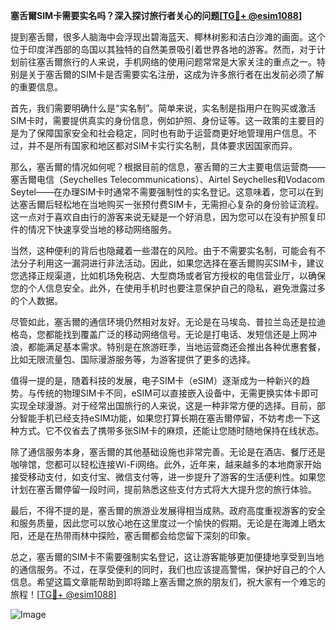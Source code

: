 **塞舌爾SIM卡需要实名吗？深入探讨旅行者关心的问题[[TG💪+ @esim1088](https://t.me/s/esim1088)]**

提到塞舌爾，很多人脑海中会浮现出碧海蓝天、椰林树影和洁白沙滩的画面。这个位于印度洋西部的岛国以其独特的自然美景吸引着世界各地的游客。然而，对于计划前往塞舌爾旅行的人来说，手机网络的使用问题常常是大家关注的重点之一。特别是关于塞舌爾的SIM卡是否需要实名注册，这成为许多旅行者在出发前必须了解的重要信息。

首先，我们需要明确什么是“实名制”。简单来说，实名制是指用户在购买或激活SIM卡时，需要提供真实的身份信息，例如护照、身份证等。这一政策的主要目的是为了保障国家安全和社会稳定，同时也有助于运营商更好地管理用户信息。不过，并不是所有国家和地区都对SIM卡实行实名制，具体要求因国家而异。

那么，塞舌爾的情况如何呢？根据目前的信息，塞舌爾的三大主要电信运营商——塞舌爾电信（Seychelles Telecommunications）、Airtel Seychelles和Vodacom Seytel——在办理SIM卡时通常不需要强制性的实名登记。这意味着，您可以在到达塞舌爾后轻松地在当地购买一张预付费SIM卡，无需担心复杂的身份验证流程。这一点对于喜欢自由行的游客来说无疑是一个好消息，因为您可以在没有护照复印件的情况下快速享受当地的移动网络服务。

当然，这种便利的背后也隐藏着一些潜在的风险。由于不需要实名制，可能会有不法分子利用这一漏洞进行非法活动。因此，如果您选择在塞舌爾购买SIM卡，建议您选择正规渠道，比如机场免税店、大型商场或者官方授权的电信营业厅，以确保您的个人信息安全。此外，在使用手机时也要注意保护自己的隐私，避免泄露过多的个人数据。

尽管如此，塞舌爾的通信环境仍然相对友好。无论是在马埃岛、普拉兰岛还是拉迪格岛，您都能找到覆盖广泛的移动网络信号。无论是打电话、发短信还是上网冲浪，都能满足基本需求。特别是在旅游旺季，当地运营商还会推出各种优惠套餐，比如无限流量包、国际漫游服务等，为游客提供了更多的选择。

值得一提的是，随着科技的发展，电子SIM卡（eSIM）逐渐成为一种新兴的趋势。与传统的物理SIM卡不同，eSIM可以直接嵌入设备中，无需更换实体卡即可实现全球漫游。对于经常出国旅行的人来说，这是一种非常方便的选择。目前，部分智能手机已经支持eSIM功能，如果您打算长期在塞舌爾停留，不妨考虑一下这种方式。它不仅省去了携带多张SIM卡的麻烦，还能让您随时随地保持在线状态。

除了通信服务本身，塞舌爾的其他基础设施也非常完善。无论是在酒店、餐厅还是咖啡馆，您都可以轻松连接Wi-Fi网络。此外，近年来，越来越多的本地商家开始接受移动支付，如支付宝、微信支付等，进一步提升了游客的生活便利性。如果您计划在塞舌爾停留一段时间，提前熟悉这些支付方式将大大提升您的旅行体验。

最后，不得不提的是，塞舌爾的旅游业发展得相当成熟。政府高度重视游客的安全和服务质量，因此您可以放心地在这里度过一个愉快的假期。无论是在海滩上晒太阳，还是在热带雨林中探险，塞舌爾都会给您留下深刻的印象。

总之，塞舌爾的SIM卡不需要强制实名登记，这让游客能够更加便捷地享受到当地的通信服务。不过，在享受便利的同时，我们也应该提高警惕，保护好自己的个人信息。希望这篇文章能帮助到即将踏上塞舌爾之旅的朋友们，祝大家有一个难忘的旅程！[[TG💪+ @esim1088](https://t.me/s/esim1088)] 

![Image](https://i.postimg.cc/4NQfJmqS/Snipaste-2025-05-13-00-14-12.png)